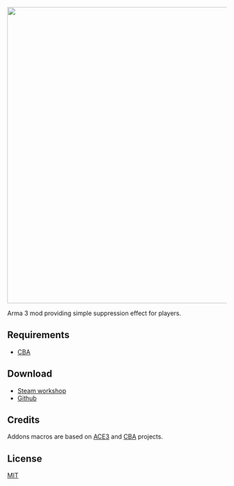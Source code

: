 
<p align="center">
    <img src="https://raw.githubusercontent.com/SzwedzikPL/SimpleSuppress/master/assets/picture_simplesuppress_ca.jpg" width="680">
</p>

Arma 3 mod providing simple suppression effect for players.

## Requirements
- [CBA](https://github.com/CBATeam/CBA_A3)

## Download
- [Steam workshop](https://steamcommunity.com/sharedfiles/filedetails/?id=2461607508)
- [Github](https://github.com/SzwedzikPL/SimpleSuppress/releases)

## Credits
Addons macros are based on [ACE3](https://github.com/acemod/ACE3) and [CBA](https://github.com/CBATeam/CBA_A3) projects.

## License
[MIT](https://github.com/SzwedzikPL/SimpleSuppress/blob/master/LICENSE)
